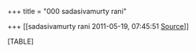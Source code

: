 +++
title = "000 sadasivamurty rani"

+++
[[sadasivamurty rani	2011-05-19, 07:45:51 [Source](https://groups.google.com/g/bvparishat/c/fE7RuZTtuJM)]]



[TABLE]

